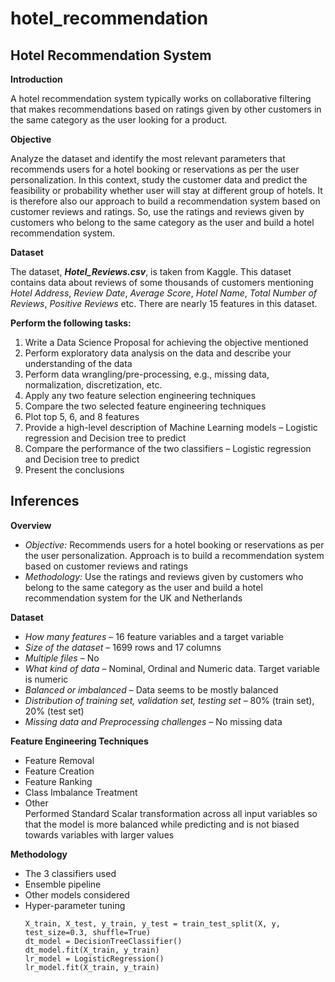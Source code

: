 # hotel_recommendation

## Hotel Recommendation System

**Introduction**

A hotel recommendation system typically works on collaborative filtering that makes recommendations based on ratings given by other customers in the same category as the user looking for a product.

**Objective**

Analyze the dataset and identify the most relevant parameters that recommends users for a hotel booking or reservations as per the user personalization. In this context, study the customer data and predict the feasibility or probability whether user will stay at different group of hotels. It is therefore also our approach to build a recommendation system based on customer reviews and ratings. So, use the ratings and reviews given by customers who belong to the same category as the user and build a hotel recommendation system.

**Dataset**

The dataset, ***Hotel_Reviews.csv***, is taken from Kaggle. This dataset contains data about reviews of some thousands of customers mentioning *Hotel Address*, *Review Date*, *Average Score*, *Hotel Name*, *Total Number of Reviews*, *Positive Reviews* etc. There are nearly 15 features in this dataset.

**Perform the following tasks:**
1) Write a Data Science Proposal for achieving the objective mentioned
2) Perform exploratory data analysis on the data and describe your understanding of the data
3) Perform data wrangling/pre-processing, e.g., missing data, normalization, discretization, etc.
4) Apply any two feature selection engineering techniques
5) Compare the two selected feature engineering techniques
6) Plot top 5, 6, and 8 features
7) Provide a high-level description of Machine Learning models – Logistic regression and Decision tree to predict
8) Compare the performance of the two classifiers – Logistic regression and Decision tree to predict
9) Present the conclusions

## Inferences

**Overview**
 - *Objective:* Recommends users for a hotel booking or reservations as per the user personalization. Approach is to build a recommendation system based on customer reviews and ratings
- *Methodology:* Use the ratings and reviews given by customers who belong to the same category as the user and build a hotel recommendation system for the UK and Netherlands

**Dataset**
 - *How many features* – 16 feature variables and a target variable
 - *Size of the dataset* – 1699 rows and 17 columns
 - *Multiple files* – No
 - *What kind of data* – Nominal, Ordinal and Numeric data. Target variable is numeric
 - *Balanced or imbalanced* – Data seems to be mostly balanced
 - *Distribution of training set, validation set, testing set* – 80% (train set), 20% (test set)
 - *Missing data and Preprocessing challenges* – No missing data

**Feature Engineering Techniques**
 - Feature Removal
 - Feature Creation
 - Feature Ranking
 - Class Imbalance Treatment
 - Other <br/>
	 Performed Standard Scalar transformation across all input variables so that the model is more balanced while predicting and is not biased towards variables with larger values

**Methodology**
 - The 3 classifiers used
 - Ensemble pipeline
 - Other models considered
 - Hyper-parameter tuning<br/>
     ```
     X_train, X_test, y_train, y_test = train_test_split(X, y, test_size=0.3, shuffle=True)
     dt_model = DecisionTreeClassifier()
     dt_model.fit(X_train, y_train)
     lr_model = LogisticRegression()
     lr_model.fit(X_train, y_train)
     ```
